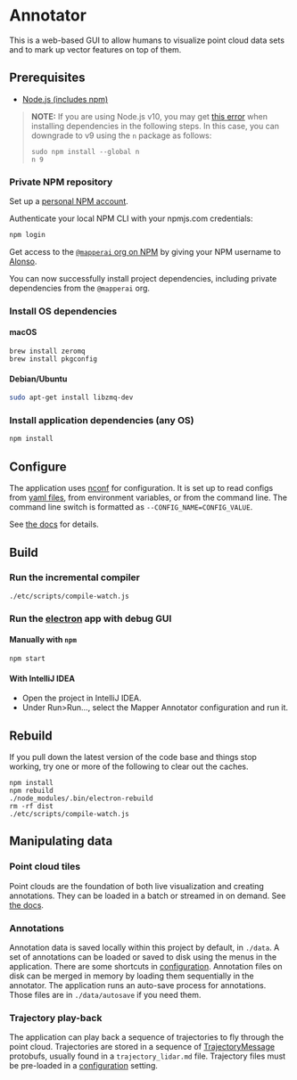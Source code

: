 # Annotator

This is a web-based GUI to allow humans to visualize point cloud data sets and to mark up vector features on top of them.

## Prerequisites
- [Node.js (includes npm)](https://nodejs.org/en/download/)

> **NOTE:** If you are using Node.js v10, you may get [this
> error](https://github.com/nodejs/nan/issues/763) when installing dependencies
> in the following steps. In this case, you can downgrade to v9 using the `n`
> package as follows:
>
> ```
> sudo npm install --global n
> n 9
> ```

### Private NPM repository
Set up a [personal NPM account](https://www.npmjs.com/signup).

Authenticate your local NPM CLI with your npmjs.com credentials:

```sh
npm login
```

Get access to the [`@mapperai` org on NPM](https://www.npmjs.com/org/mapperai) by giving your NPM username to [Alonso](alonso@mapper.ai).

You can now successfully install project dependencies, including private dependencies from the `@mapperai` org.

### Install OS dependencies

#### macOS

    brew install zeromq
    brew install pkgconfig

#### Debian/Ubuntu

```sh
sudo apt-get install libzmq-dev
```

### Install application dependencies (any OS)

```sh
npm install
```

## Configure
The application uses [nconf](https://www.npmjs.com/package/nconf) for configuration. It is set up to read configs from [yaml files](packages/config), from environment variables, or from the command line. The command line switch is formatted as `--CONFIG_NAME=CONFIG_VALUE`.

See [the docs](documentation/configuration.md) for details.

## Build

### Run the incremental compiler
    ./etc/scripts/compile-watch.js

### Run the [electron](https://www.npmjs.com/package/electron) app with debug GUI

#### Manually with `npm`
    npm start

#### With IntelliJ IDEA

 - Open the project in IntelliJ IDEA.
 - Under Run>Run…, select the Mapper Annotator configuration and run it.

## Rebuild
If you pull down the latest version of the code base and things stop working, try one or more of the following to clear out the caches.

    npm install
    npm rebuild
    ./node_modules/.bin/electron-rebuild
    rm -rf dist
    ./etc/scripts/compile-watch.js

## Manipulating data

### Point cloud tiles
Point clouds are the foundation of both live visualization and creating annotations. They can be loaded in a batch or streamed in on demand. See [the docs](documentation/point_cloud_tiles.md).

### Annotations
Annotation data is saved locally within this project by default, in `./data`. A set of annotations can be loaded or saved to disk using the menus in the application. There are some shortcuts in [configuration](documentation/configuration.md). Annotation files on disk can be merged in memory by loading them sequentially in the annotator. The application runs an auto-save process for annotations. Those files are in `./data/autosave` if you need them.

### Trajectory play-back
The application can play back a sequence of trajectories to fly through the point cloud. Trajectories are stored in a sequence of [TrajectoryMessage](https://github.com/Signafy/mapper-models/blob/master/src/main/proto/TrajectoryMessage.proto) protobufs, usually found in a `trajectory_lidar.md` file. Trajectory files must be pre-loaded in a [configuration](documentation/configuration.md) setting.
